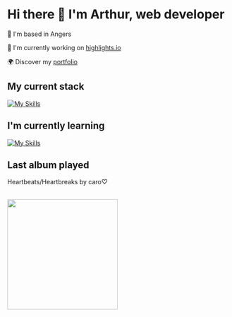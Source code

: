 # Hi there 👋 I'm Arthur, web developer

📍 I'm based in Angers

🚀 I'm currently working on [highlights.io](https://github.com/abroudoux/highlights.io.git)

🌍 Discover my [portfolio](https://abroudoux-portfolio.vercel.app/)

## My current stack

[![My Skills](https://skillicons.dev/icons?i=js,typescript,react,tailwind,nodejs,adonis,postgres&perline=8)](https://skillicons.dev)

## I'm currently learning

[![My Skills](https://skillicons.dev/icons?i=go,rust,java,angular,docker,s&perline=8)](https://skillicons.dev)

## Last album played

<div>
    <p>Heartbeats/Heartbreaks by caro♡</p>
    <br>
    <img style="width: 250px;" src="https://i.scdn.co/image/ab67616d0000b273f54be17ef7da1e7d6ecec763"/>
</div>
